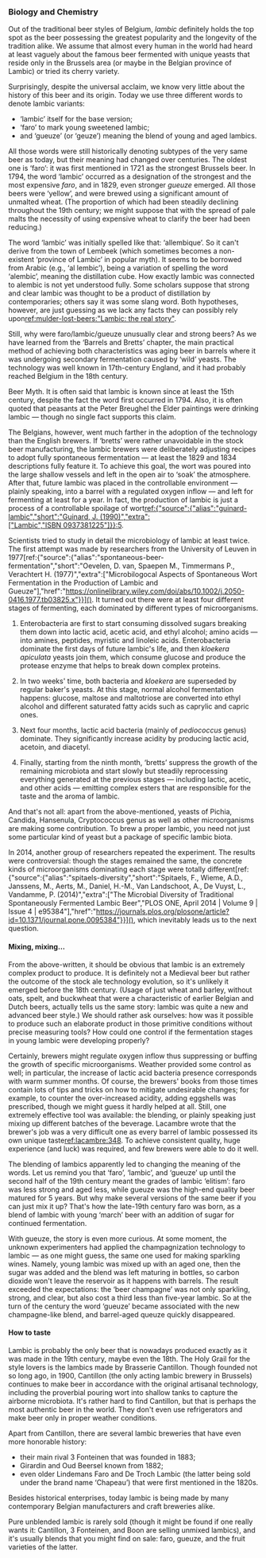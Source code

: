 ### Biology and Chemistry

Out of the traditional beer styles of Belgium, *lambic* definitely holds the top spot as the beer possessing the greatest popularity and the longevity of the tradition alike. We assume that almost every human in the world had heard at least vaguely about the famous beer fermented with unique yeasts that reside only in the Brussels area (or maybe in the Belgian province of Lambic) or tried its cherry variety.

Surprisingly, despite the universal acclaim, we know very little about the history of this beer and its origin. Today we use three different words to denote lambic variants:
  * ‘lambic’ itself for the base version;
  * ‘faro’ to mark young sweetened lambic;
  * and ‘gueuze’ (or ‘geuze’) meaning the blend of young and aged lambics.

All those words were still historically denoting subtypes of the very same beer as today, but their meaning had changed over centuries. The oldest one is ‘faro’: it was first mentioned in 1721 as the strongest Brussels beer. In 1794, the word ‘lambic’ occurred as a designation of the strongest and the most expensive *faro*, and in 1829, even stronger *gueuze* emerged. All those beers were ‘yellow’, and were brewed using a significant amount of unmalted wheat. (The proportion of which had been steadily declining throughout the 19th century; we might suppose that with the spread of pale malts the necessity of using expensive wheat to clarify the beer had been reducing.)

The word ‘lambic’ was initially spelled like that: ‘allembique’. So it can't derive from the town of Lembeek (which sometimes becomes a non-existent ‘province of Lambic’ in popular myth). It seems to be borrowed from Arabic (e.g., ‘al lembic’), being a variation of spelling the word ‘alembic’, meaning the distillation cube. How exactly lambic was connected to alembic is not yet understood fully. Some scholars suppose that strong and clear lambic was thought to be a product of distillation by contemporaries; others say it was some slang word. Both hypotheses, however, are just guessing as we lack any facts they can possibly rely upon[ref:mulder-lost-beers:"Lambic: the real story"](https://lostbeers.com/lambic-the-real-story/).

Still, why were faro/lambic/gueuze unusually clear and strong beers? As we have learned from the ‘Barrels and Bretts’ chapter, the main practical method of achieving both characteristics was aging beer in barrels where it was undergoing secondary fermentation caused by ‘wild’ yeasts. The technology was well known in 17th-century England, and it had probably reached Belgium in the 18th century.

Beer Myth. It is often said that lambic is known since at least the 15th century, despite the fact the word first occurred in 1794. Also, it is often quoted that peasants at the Peter Breughel the Elder paintings were drinking lambic — though no single fact supports this claim.

The Belgians, however, went much farther in the adoption of the technology than the English brewers. If ‘bretts’ were rather unavoidable in the stock beer manufacturing, the lambic brewers were deliberately adjusting recipes to adopt fully spontaneous fermentation — at least the 1829 and 1834 descriptions fully feature it. To achieve this goal, the wort was poured into the large shallow vessels and left in the open air to ‘soak’ the atmosphere. After that, future lambic was placed in the controllable environment — plainly speaking, into a barrel with a regulated oxygen inflow — and left for fermenting at least for a year. In fact, the production of lambic is just a process of a controllable spoilage of wort[ref:{"source":{"alias":"guinard-lambic","short":"Guinard, J. (1990)","extra":["Lambic","ISBN 0937381225"]}}:5]().

Scientists tried to study in detail the microbiology of lambic at least twice. The first attempt was made by researchers from the University of Leuven in 1977[ref:{"source":{"alias":"spontaneous-beer-fermentation","short":"Oevelen, D. van, Spaepen M., Timmermans P., Verachtert H. (1977)","extra":["Microbilogocal Aspects of Spontaneous Wort Fermentation in the Production of Lambic and Gueuze"],"href":"https://onlinelibrary.wiley.com/doi/abs/10.1002/j.2050-0416.1977.tb03825.x"}}](). It turned out there were at least four different stages of fermenting, each dominated by different types of microorganisms.

  1. Enterobacteria are first to start consuming dissolved sugars breaking them down into lactic acid, acetic acid, and ethyl alcohol; amino acids — into amines, peptides, myristic and linoleic acids. Enterobacteria dominate the first days of future lambic's life, and then *kloekera apiculata* yeasts join them, which consume glucose and produce the protease enzyme that helps to break down complex proteins.

  2. In two weeks' time, both bacteria and *kloekera* are superseded by regular baker's yeasts. At this stage, normal alcohol fermentation happens: glucose, maltose and maltotriose are converted into ethyl alcohol and different saturated fatty acids such as caprylic and capric ones.

  3. Next four months, lactic acid bacteria (mainly of *pediococcus* genus) dominate. They significantly increase acidity by producing lactic acid, acetoin, and diacetyl.

  4. Finally, starting from the ninth month, ‘bretts’ suppress the growth of the remaining microbiota and start slowly but steadily reprocessing everything generated at the previous stages — including lactic, acetic, and other acids — emitting complex esters that are responsible for the taste and the aroma of lambic.

And that's not all: apart from the above-mentioned, yeasts of Pichia, Candida, Hansenula, Cryptococcus genus as well as other microorganisms are making some contribution. To brew a proper lambic, you need not just some particular kind of yeast but a package of specific lambic biota.

In 2014, another group of researchers repeated the experiment. The results were controversial: though the stages remained the same, the concrete kinds of microorganisms dominating each stage were totally different[ref:{"source":{"alias":"spitaels-diversity","short":"Spitaels, F., Wieme, A.D., Janssens, M., Aerts, M., Daniel, H.-M., Van Landschoot, A., De Vuyst, L., Vandamme, P. (2014)","extra":["The Microbial Diversity of Traditional Spontaneously Fermented Lambic Beer","PLOS ONE, April 2014 | Volume 9 | Issue 4 | e95384"],"href":"https://journals.plos.org/plosone/article?id=10.1371/journal.pone.0095384"}}](), which inevitably leads us to the next question.

#### Mixing, mixing…

From the above-written, it should be obvious that lambic is an extremely complex product to produce. It is definitely not a Medieval beer but rather the outcome of the stock ale technology evolution, so it's unlikely it emerged before the 18th century. (Usage of just wheat and barley, without oats, spelt, and buckwheat that were a characteristic of earlier Belgian and Dutch beers, actually tells us the same story: lambic was quite a new and advanced beer style.) We should rather ask ourselves: how was it possible to produce such an elaborate product in those primitive conditions without precise measuring tools? How could one control if the fermentation stages in young lambic were developing properly?

Certainly, brewers might regulate oxygen inflow thus suppressing or buffing the growth of specific microorganisms. Weather provided some control as well; in particular, the increase of lactic acid bacteria presence corresponds with warm summer months. Of course, the brewers' books from those times contain lots of tips and tricks on how to mitigate undesirable changes; for example, to counter the over-increased acidity, adding eggshells was prescribed, though we might guess it hardly helped at all. Still, one extremely effective tool was available: the blending, or plainly speaking just mixing up different batches of the beverage. Lacambre wrote that the brewer's job was a very difficult one as every barrel of lambic possessed its own unique taste[ref:lacambre:348](). To achieve consistent quality, huge experience (and luck) was required, and few brewers were able to do it well.

The blending of lambics apparently led to changing the meaning of the words. Let us remind you that ‘faro’, ‘lambic’, and ‘gueuze’ up until the second half of the 19th century meant the grades of lambic ‘elitism’: faro was less strong and aged less, while gueuze was the high-end quality beer matured for 5 years. But why make several versions of the same beer if you can just mix it up? That's how the late-19th century faro was born, as a blend of lambic with young ‘march’ beer with an addition of sugar for continued fermentation.

With gueuze, the story is even more curious. At some moment, the unknown experimenters had applied the champagnization technology to lambic — as one might guess, the same one used for making sparkling wines. Namely, young lambic was mixed up with an aged one, then the sugar was added and the blend was left maturing in bottles, so carbon dioxide won't leave the reservoir as it happens with barrels. The result exceeded the expectations: the ‘beer champagne’ was not only sparkling, strong, and clear, but also cost a third less than five-year lambic. So at the turn of the century the word ‘gueuze’ became associated with the new champagne-like blend, and barrel-aged queuze quickly disappeared.

#### How to taste

Lambic is probably the only beer that is nowadays produced exactly as it was made in the 19th century, maybe even the 18th. The Holy Grail for the style lovers is the lambics made by Brasserie Cantillon. Though founded not so long ago, in 1900, Cantillon (the only acting lambic brewery in Brussels) continues to make beer in accordance with the original artisanal technology, including the proverbial pouring wort into shallow tanks to capture the airborne microbiota. It's rather hard to find Cantillon, but that is perhaps the most authentic beer in the world. They don't even use refrigerators and make beer only in proper weather conditions.

Apart from Cantillon, there are several lambic breweries that have even more honorable history:
  * their main rival 3 Fonteinen that was founded in 1883;
  * Girardin and Oud Beersel known from 1882;
  * even older Lindemans Faro and De Troch Lambic (the latter being sold under the brand name ‘Chapeau’) that were first mentioned in the 1820s.

Besides historical enterprises, today lambic is being made by many contemporary Belgian manufacturers and craft breweries alike.

Pure unblended lambic is rarely sold (though it might be found if one really wants it: Cantillon, 3 Fonteinen, and Boon are selling unmixed lambics), and it's usually blends that you might find on sale: faro, gueuze, and the fruit varieties of the latter.